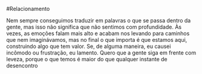 #Relacionamento 

Nem sempre conseguimos traduzir em palavras o que se passa dentro da gente, mas isso não significa que não sentimos com profundidade. Às vezes, as emoções falam mais alto e acabam nos levando para caminhos que nem imaginávamos, mas no final o que importa é que estamos aqui, construindo algo que tem valor. Se, de alguma maneira, eu causei incômodo ou frustração, eu lamento. Quero que a gente siga em frente com leveza, porque o que temos é maior do que qualquer instante de desencontro